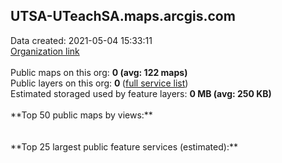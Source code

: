 <h2>UTSA-UTeachSA.maps.arcgis.com</h2> Data created: 2021-05-04 15:33:11 <br /><a target='new' href='https://UTSA-UTeachSA.maps.arcgis.com'>Organization link</a><br /><br />Public maps on this org: <b>0 (avg: 122 maps)</b><br />Public layers on this org: <b>0 </b>(<a target='new' href='https://services.arcgis.com/ZQ4qWIbu994JpUC9/ArcGIS/rest/services'>full service list</a>)<br />Estimated storaged used by feature layers: <b>0 MB (avg: 250 KB)</b><br /><br />**Top 50 public maps by views:**<br /><br /><br />**Top 25 largest public feature services (estimated):**<br />